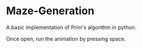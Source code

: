 # Maze-Generation

A basic implementation of Prim's algorithm in python.

Once open, run the animation by pressing space.
